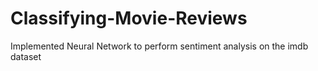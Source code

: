 # Classifying-Movie-Reviews
Implemented Neural Network to perform sentiment analysis on the imdb dataset
